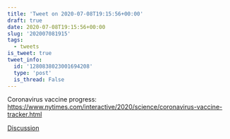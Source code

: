 ```yaml
---
title: 'Tweet on 2020-07-08T19:15:56+00:00'
draft: true
date: 2020-07-08T19:15:56+00:00
slug: '202007081915'
tags:
  - tweets
is_tweet: true
tweet_info:
  id: '1280838023001694208'
  type: 'post'
  is_thread: False
---
```




Coronavirus vaccine progress:
<https://www.nytimes.com/interactive/2020/science/coronavirus-vaccine-tracker.html>

[Discussion](https://x.com/sytelus/status/1280838023001694208)
